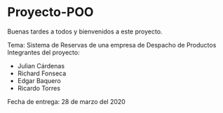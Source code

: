 # Proyecto-POO
Buenas tardes a todos y bienvenidos a este proyecto.

Tema: Sistema de Reservas de una empresa de Despacho de Productos
Integrantes del proyecto:
- Julian Cárdenas
- Richard Fonseca
- Edgar Baquero
- Ricardo Torres

Fecha de entrega: 28 de marzo del 2020
